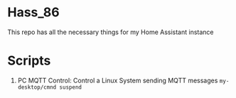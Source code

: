 # Hass_86 

This repo has all the necessary things for my Home Assistant instance


# Scripts

1. PC MQTT Control: Control a Linux System sending MQTT messages ```my-desktop/cmnd suspend```
